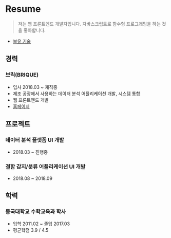# Resume

> 저는 웹 프론트엔드 개발자입니다. 자바스크립트로 함수형 프로그래밍을 하는 것을 좋아합니다.

- [보유 기술](https://github.com/daengdaengLee/daengdaenglee.github.io/tree/master/skills)

## 경력

### 브릭(BRIQUE)

- 입사 2018.03 ~ 재직중
- 제조 공장에서 사용하는 데이터 분석 어플리케이션 개발, 시스템 통합
- 웹 프론트엔드 개발
- [홈페이지](http://www.brique.co.kr/main)

## 프로젝트

### 데이터 분석 플랫폼 UI 개발

- 2018.03 ~ 진행중

### 결함 감지/분류 어플리케이션 UI 개발

- 2018.08 ~ 2018.09

## 학력

### 동국대학교 수학교육과 학사

- 입학 2011.02 ~ 졸업 2017.03
- 평균학점 3.9 / 4.5
